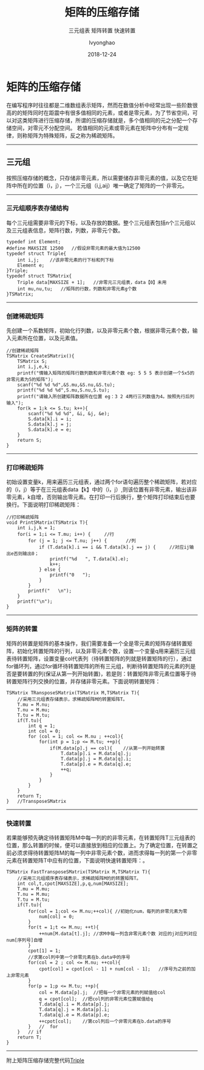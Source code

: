 ﻿---
layout:     post
title:      矩阵的压缩存储
subtitle:   三元组表 矩阵转置 快速转置
date:       2018-12-24
author:     lvyonghao
header-img: img/post-bg-iWatch.jpg
catalog: true
tags:
    - 数据结构
---
# 矩阵的压缩存储
在编写程序时往往都是二维数组表示矩阵，然而在数值分析中经常出现一些阶数很高的的矩阵同时在距震中有很多值相同的元素，或者是零元素，为了节省空间，可以对这类矩阵进行压缩存储，所谓的压缩存储就是，多个值相同的元之分配一个存储空间，对零元不分配空间。
若值相同的元素或零元素在矩阵中分布有一定规律，则称矩阵为特殊矩阵，反之称为稀疏矩阵。


----------
## 三元组
按照压缩存储的概念，只存储非零元素，所以需要储存非零元素的值，以及它在矩阵中所在的位置（i，j），一个三元组（i,j,aij）唯一确定了矩阵的一个非零元。


----------
### 三元组顺序表存储结构
每个三元组需要非零元的下标，以及存放的数据。整个三元组表包括n个三元组以及三元组表信息，矩阵行数，列数，非零元个数。
```
typedef int Element;
#define MAXSIZE 12500   //假设非零元素的最大值为12500
typedef struct Triple{
    int i,j;    //该非零元素的行下标和列下标
    Element e;
}Triple;
typedef struct TSMatrix{
    Triple data[MAXSIZE + 1];   //非零元三元组表，data【0】未用
    int mu,nu,tu;   //矩阵的行数，列数和非零元素g个数
}TSMatrix;
```


----------
###  创建稀疏矩阵
先创建一个系数矩阵，初始化行列数，以及非零元素个数，根据非零元素个数，输入元素所在位置，以及元素值。
```
//创建稀疏矩阵
TSMatrix CreateSMatrix(){
    TSMatrix S;
    int i,j,e,k;
    printf("情输入矩阵的矩阵行数列数和非零元素个数 eg: 5 5 5 表示创建一个5x5的非零元素为5的矩阵");
    scanf("%d %d %d",&S.mu,&S.nu,&S.tu);
    printf("%d %d %d",S.mu,S.nu,S.tu);
    printf("请输入所创建矩阵数据所在位置 eg：3 2 4两行三列数值为4。按照先行后列输入");
    for(k = 1;k <= S.tu; k++){
        scanf("%d %d %d", &i, &j, &e);
        S.data[k].i = i;
        S.data[k].j = j;
        S.data[k].e = e;
    }
    return S;
}
```


----------
### 打印稀疏矩阵
初始设置变量k，用来遍历三元组表，通过两个for语句遍历整个稀疏矩阵，若对应的（i，j）等于在三元组表data【k】中的（i，j）,则该位置有非零元素，输出该非零元素，k自增，否则输出零元素。在打印一行后换行，整个矩阵打印结束后也要换行。下面说明打印稀疏矩阵：
```
//打印稀疏矩阵
void PrintSMatrix(TSMatrix T){
    int i,j,k = 1;
    for(i = 1;i <= T.mu; i++) {     //行
        for (j = 1; j <= T.nu; j++) {       //列
            if (T.data[k].i == i && T.data[k].j == j) {     //对应ij输出e否则输出0；
                printf("%d   ", T.data[k].e);
                k++;
            } else {
                printf("0   ");
            }
        }
        printf("   \n");
    }
    printf("\n");
}
```


----------
### 矩阵的转置
矩阵的转置是矩阵的基本操作，我们需要准备一个全是零元素的矩阵存储转置矩阵，初始化转置矩阵的行列，以及非零元素个数，设置一个变量q用来遍历三元组表待转置矩阵，设置变量col代表列（待转置矩阵的列就是转置矩阵的行），通过for循环列，通过for循环待转置矩阵的所有三元组，判断待转置矩阵的元素的列是否是要转置的列(保证从第一列开始转置)，若是则：转置矩阵非零元素位置等于待转置矩阵行列交换的位置，并存储非零元素。下面说明转置矩阵：
```
TSMatrix TRansposeSMatrix(TSMatrix M,TSMatrix T){
    //采用三元组表存储表示，求稀疏矩阵M的转置矩阵T。
    T.mu = M.nu;
    T.nu = M.mu;
    T.tu = M.tu;
    if(T.tu){
        int q = 1;
        int col = 0;
        for (col = 1; col <= M.nu ; ++col){
            for(int p = 1;p <= M.tu; ++p){  
                if(M.data[p].j == col){    //从第一列开始转置
                    T.data[p].i = M.data[q].j;
                    T.data[p].j = M.data[q].i;
                    T.data[p].e = M.data[q].e;
                    ++q;
                }
            }
        }
    }
    return T;
}   //TransposeSMatrix
```


----------
### 快速转置
若果能够预先确定待转置矩阵M中每一列的的非零元素，在转置矩阵T三元组表的位置，那么转置的时候，便可以直接放到相应的位置上。为了确定位置，在转置之前必须求得待转置矩阵M的每一列中非零元素个数，进而求得每一列的第一个非零元素在转置矩阵T中应有的位置，下面说明快速转置矩阵：。
```
TSMatrix FastTransposeSMatrix(TSMatrix M,TSMatrix T){
    //采用三元组顺序表存储表示，求稀疏矩阵M的的转置矩阵T。
    int col,t,cpot[MAXSIZE],p,q,num[MAXSIZE];
    T.mu = M.mu;
    T.nu = M.mu;
    T.tu = M.tu;
    if(T.tu){
        for(col = 1;col <= M.nu;++col){ //初始化num，每列的非零元素为零
            num[col] = 0;
        }
        for(t = 1;t <= M.nu; ++t){
            ++num[M.data[t].j]; //求M中每一列含非零元素个数 对应的j对应列对应num[序列号]自增
        }
        cpot[1] = 1;
        //求第col列中第一个非零元素在b.data中的序号
        for(col = 2 ; col <= M.nu; ++col){
            cpot[col] = cpot[col - 1] + num[col - 1];   //序号为之前的加上非零元素
        }
        for(p = 1;p <= M.tu; ++p){
            col = M.data[p].j;  //把每一个非零元素的列赋值给col
            q = cpot[col];  //把col列的非零元素位置赋值给q
            T.data[q].i = M.data[p].j;
            T.data[q].j = M.data[p].i;
            T.data[q].e = M.data[p].e;
            ++cpot[col];    //第col列后一个非零元素在b.data的序号
        }   //  for
    }   // if
    return T;
}
```


----------
附上矩阵压缩存储完整代码[Triple][1]


  [1]: https://github.com/snake-lvyonghao/Data_struct_code/blob/master/%E6%95%B0%E6%8D%AE%E7%BB%93%E6%9E%84%E6%BA%90%E7%A0%81/Triple.c